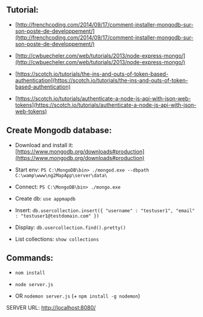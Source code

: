

## Tutorial:

- [http://frenchcoding.com/2014/09/17/comment-installer-mongodb-sur-son-poste-de-developpement/](http://frenchcoding.com/2014/09/17/comment-installer-mongodb-sur-son-poste-de-developpement/)
- [http://cwbuecheler.com/web/tutorials/2013/node-express-mongo/](http://cwbuecheler.com/web/tutorials/2013/node-express-mongo/)

- [https://scotch.io/tutorials/the-ins-and-outs-of-token-based-authentication](https://scotch.io/tutorials/the-ins-and-outs-of-token-based-authentication)
- [https://scotch.io/tutorials/authenticate-a-node-js-api-with-json-web-tokens](https://scotch.io/tutorials/authenticate-a-node-js-api-with-json-web-tokens)


## Create Mongodb database:

- Download and install it: [https://www.mongodb.org/downloads#production](https://www.mongodb.org/downloads#production)

- Start env: `PS C:\MongoDB\bin> ./mongod.exe --dbpath C:\wamp\www\ng2MapApp\server\data\`

- Connect: `PS C:\MongoDB\bin> ./mongo.exe`
- Create db: `use appmapdb`
- Insert: `db.usercollection.insert({ "username" : "testuser1", "email" : "testuser1@testdomain.com" })`
- Display: `db.usercollection.find().pretty()`
- List collections: `show collections`

## Commands:

- `nom install`

- `node server.js`
- OR `nodemon server.js` (+ `npm install -g nodemon`)





SERVER URL: [http://localhost:8080/](http://localhost:8080/)
